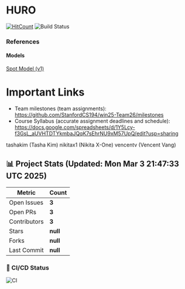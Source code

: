 # HURO

[![HitCount](https://hits.dwyl.com/StanfordCS194/win25-Team26.svg?style=flat-square)](http://hits.dwyl.com/StanfordCS194/win25-Team26)
![Build Status](https://github.com/StanfordCS194/win25-Team26/actions/workflows/c-cpp.yml/badge.svg)

### References

#### Models
[Spot Model (v1)](https://sketchfab.com/3d-models/old-spot-mini-rigged-5dcbee77730640269cef5bd2587e328a)

# Important Links
- Team milestones (team assignments): https://github.com/StanfordCS194/win25-Team26/milestones
- Course Syllabus (accurate assignment deadlines and schedule): https://docs.google.com/spreadsheets/d/1Y5Lcy-f3GsL_aUVHTDTYkmbaJQqK7sEhrNU9xM57UpQ/edit?usp=sharing

tashakim (Tasha Kim)
nikitax1 (Nikita X-One)
vencentv (Vencent Vang)

## 📊 Project Stats (Updated: Mon Mar  3 21:47:33 UTC 2025)

| Metric            | Count |
|-------------------|-------|
| Open Issues    | **3** |
| Open PRs      | **3** |
| Contributors   | **3** |
| Stars         | **null** |
| Forks         | **null** |
| Last Commit   | **null** |

### 📌 CI/CD Status
![CI](https://img.shields.io/badge/CI-Unknown-lightgrey?style=flat-square)
